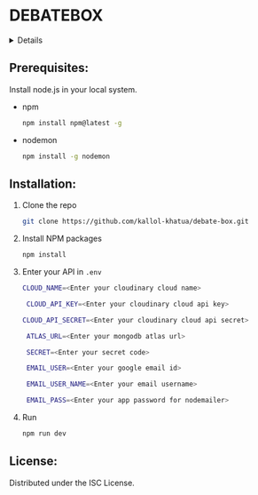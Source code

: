 # DEBATEBOX

<details>
  <ol>
    <li>
      <a href="https://debatebox.onrender.com/">DEBATEBOX</a>
    </li>
    <li>

DEBATEBOX is a dynamic online platform designed for hosting engaging and interactive debates. With a user-friendly interface and a robust set of features, DEBATEBOX revolutionizes the way debates are conducted and experienced. Whether you're a seasoned debater or just starting out, DEBATEBOX provides an inclusive environment for intellectual discourse and exchange of ideas.

## Key Features:

1. **Video Call Chatting**: Seamlessly engage in face-to-face debates with integrated video call functionality. Experience real-time interactions and articulate your points effectively.

2. **User Dashboard**: Access a personalized dashboard where users can manage their profile, track debate history, and stay updated on upcoming events.

3. **Personal Chats**: Foster meaningful connections through private messaging. Initiate discussions, exchange thoughts, and build relationships with other users.

4. **Multi-format Debates**: Host and participate in debates across various formats, including one-on-one, team debates, and panel discussions. Choose your preferred style and engage in lively exchanges.

5. **Tech Integration**: Leveraging cutting-edge technologies such as MongoDB, EJS, Express.js, Node.js, HTML, CSS, JavaScript, Bootstrap, jQuery, Socket.io, and WebRTC, DEBATEBOX ensures a seamless user experience and robust performance.

6. **Real-time Communication**: Utilize chat features and real-time updates to enhance communication during debates. Stay connected with fellow debaters and moderators effortlessly.

7. **Interactive Interface**: Enjoy an intuitive and interactive interface designed to facilitate smooth navigation and effortless participation in debates.

8. **Secure Environment**: DEBATEBOX prioritizes user privacy and security. With encrypted messaging and secure data storage, users can engage in debates with confidence.

## Tech Stack:

- MongoDB: For efficient data storage and management.
- EJS (Embedded JavaScript): For dynamic content generation.
- Express.js: For building the web application framework.
- Node.js: For server-side JavaScript execution.
- HTML: For structuring the web pages.
- CSS: For styling the user interface.
- JavaScript: For client-side scripting.
- Bootstrap: For responsive and mobile-first design.
- jQuery: For simplifying client-side scripting.
- Socket.io: For real-time bidirectional event-based communication.
- WebRTC (Web Real-Time Communication): For enabling browser-to-browser communication.

</li>

  </ol>
</details>

## Prerequisites:

Install node.js in your local system.

- npm
  ```sh
  npm install npm@latest -g
  ```
- nodemon
  ```sh
  npm install -g nodemon
  ```

## Installation:

1. Clone the repo
   ```sh
   git clone https://github.com/kallol-khatua/debate-box.git
   ```
2. Install NPM packages
   ```sh
   npm install
   ```
3. Enter your API in `.env`
   ```sh
   CLOUD_NAME=<Enter your cloudinary cloud name>
   ```
   ```sh
    CLOUD_API_KEY=<Enter your cloudinary cloud api key>
    ```
    ```sh
    CLOUD_API_SECRET=<Enter your cloudinary cloud api secret>
    ```
   ```sh
    ATLAS_URL=<Enter your mongodb atlas url>
   ```
   ```sh
    SECRET=<Enter your secret code>
   ```
   ```sh
    EMAIL_USER=<Enter your google email id>
   ```
   ```sh
    EMAIL_USER_NAME=<Enter your email username>
   ```
   ```sh
    EMAIL_PASS=<Enter your app password for nodemailer>
   ```

4. Run
    ```sh
   npm run dev
   ```

## License:

Distributed under the ISC License.
